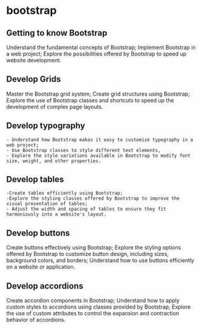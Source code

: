 # bootstrap

## Getting to know Bootstrap

 Understand the fundamental concepts of Bootstrap;
 Implement Bootstrap in a web project;
 Explore the possibilities offered by Bootstrap to speed up website development.

## Develop Grids

 Master the Bootstrap grid system;
 Create grid structures using Bootstrap;
 Explore the use of Bootstrap classes and shortcuts to speed up the development of complex page layouts.

## Develop typography

    - Understand how Bootstrap makes it easy to customize typography in a web project;
    - Use Bootstrap classes to style different text elements,
    - Explore the style variations available in Bootstrap to modify font size, weight, and other properties.

## Develop tables
    
    -Create tables efficiently using Bootstrap;
    -Explore the styling classes offered by Bootstrap to improve the visual presentation of tables;
    - Adjust the width and spacing of tables to ensure they fit harmoniously into a website's layout.

## Develop buttons

 Create buttons effectively using Bootstrap;
 Explore the styling options offered by Bootstrap to customize button design, including sizes, background colors, and borders;
 Understand how to use buttons efficiently on a website or application.

## Develop accordions

Create accordion components in Bootstrap;
Understand how to apply custom styles to accordions using classes provided by Bootstrap;
Explore the use of custom attributes to control the expansion and contraction behavior of accordions.
